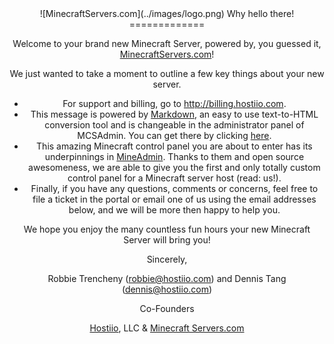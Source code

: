 <center>
![MinecraftServers.com](../images/logo.png)
Why hello there!
=============

Welcome to your brand new Minecraft Server, powered by, you guessed it, [MinecraftServers.com](http://minecraftservers.com)!

We just wanted to take a moment to outline a few key things about your new server.

* For support and billing, go to <http://billing.hostiio.com>.
* This message is powered by [Markdown](http://daringfireball.net/projects/markdown/), an easy to use text-to-HTML conversion tool and is changeable in the administrator panel of MCSAdmin. You can get there by clicking [here](admin/landing.php).
* This amazing Minecraft control panel you are about to enter has its underpinnings in [MineAdmin](http://github.com/robbiet480/MineAdmin). Thanks to them and open source awesomeness, we are able to give you the first and only totally custom control panel for a Minecraft server host (read: us!).
* Finally, if you have any questions, comments or concerns, feel free to file a ticket in the portal or email one of us using the email addresses below, and we will be more then happy to help you.

We hope you enjoy the many countless fun hours your new Minecraft Server will bring you!

Sincerely,

Robbie Trencheny (<robbie@hostiio.com>) and Dennis Tang (<dennis@hostiio.com>)

Co-Founders

[Hostiio](http://hostiio.com), LLC & [Minecraft Servers.com](http://minecraftservers.com)
</center>